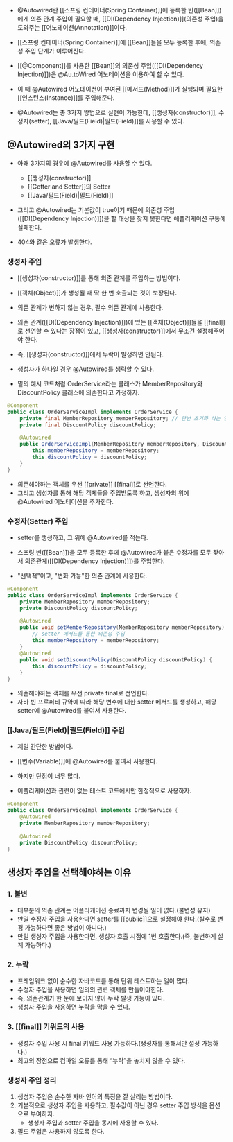 - @Autowired란 [[스프링 컨테이너(Spring Container)]]에 등록한 빈([[Bean]])에게 의존 관계 주입이 필요할 때, [[DI(Dependency Injection)]](의존성 주입)을 도와주는 [[어노테이션(Annotation)]]이다.

- [[스프링 컨테이너(Spring Container)]]에 [[Bean]]들을 모두 등록한 후에, 의존성 주입 단계가 이루어진다. 
- [[@Component]]를 사용한 [[Bean]]의 의존성 주입([[DI(Dependency Injection)]])은 @Au.toWired 어노테이션을 이용하여 할 수 있다.

- 이 때 @Autowired 어노테이션이 부여된 [[메서드(Method)]]가 실행되며 필요한 [[인스턴스(Instance)]]를 주입해준다.

- @Autowired는 총 3가지 방법으로 실현이 가능한데, [[생성자(constructor)]], 수정자(setter), [[Java/필드(Field)|필드(Field)]]를 사용할 수 있다.


## @Autowired의 3가지 구현

- 아래 3가지의 경우에 @Autowired를 사용할 수 있다.

	- [[생성자(constructor)]]
	- [[Getter and Setter]]의 Setter
	- [[Java/필드(Field)|필드(Field)]]

- 그리고 @Autowired는 기본값이 true이기 때문에 의존성 주입([[DI(Dependency Injection)]])을 할 대상을 찾지 못한다면 애플리케이션 구동에 실패한다.
- 404와 같은 오류가 발생한다.

### 생성자 주입

- [[생성자(constructor)]]를 통해 의존 관계를 주입하는 방법이다.

- [[객체(Object)]]가 생성될 때 딱 한 번 호출되는 것이 보장된다.
- 의존 관계가 변하지 않는 경우, 필수 의존 관계에 사용한다.

- 의존 관계([[DI(Dependency Injection)]])에 있는 [[객체(Object)]]들을 [[final]]로 선언할 수 있다는 장점이 있고, [[생성자(constructor)]]에서 무조건 설정해주어야 한다.
- 즉, [[생성자(constructor)]]에서 누락이 발생하면 안된다.

- 생성자가 하나일 경우 @Autowired를 생략할 수 있다.

- 밑의 예시 코드처럼 OrderService라는 클래스가 MemberRepository와 DiscountPolicy 클래스에 의존한다고 가정하자.

```java
@Component
public class OrderServiceImpl implements OrderService {
	private final MemberRepository memberRepository; // 한번 초기화 하는 인스턴스 메서드
	private final DiscountPolicy discountPolicy;
	
	@Autowired
	public OrderServiceImpl(MemberRepository memberRepository, DiscountPolicy discountPolicy) { // 생성자 정의를 통한 의존성 주입
		this.memberRepository = memberRepository;
        this.discountPolicy = discountPolicy;
	}
}
```

- 의존해야하는 객체를 우선 [[private]] [[final]]로 선언한다.
- 그리고 생성자를 통해 해당 객체들을 주입받도록 하고, 생성자의 위에 @Autowired 어노테이션을 추가한다.

### 수정자(Setter) 주입

-  setter를 생성하고, 그 위에 @Autowired를 적는다.

- 스프링 빈([[Bean]])을 모두 등록한 후에 @Autowired가 붙은 수정자를 모두 찾아서 의존관계([[DI(Dependency Injection)]])를 주입한다.
- "선택적"이고, "변화 가능"한 의존 관계에 사용한다.

```java
@Component
public class OrderServiceImpl implements OrderService {
	private MemberRepository memberRepository;
	private DiscountPolicy discountPolicy;
	
	@Autowired
	public void setMemberRepository(MemberRepository memberRepository) {
		// setter 메서드를 통한 의존성 주입
	    this.memberRepository = memberRepository;
	}
	@Autowired
	public void setDiscountPolicy(DiscountPolicy discountPolicy) {
	    this.discountPolicy = discountPolicy;
	}
}
```

- 의존해야하는 객체를 우선 private final로 선언한다.
- 자바 빈 프로퍼티 규약에 따라 해당 변수에 대한 setter 메서드를 생성하고, 해당 setter에 @Autowired를 붙여서 사용한다.

### [[Java/필드(Field)|필드(Field)]] 주입

- 제일 간단한 방법이다.
- [[변수(Variable)]]에 @Autowired를 붙여서 사용한다.

- 하지만 단점이 너무 많다. 
- 어플리케이션과 관련이 없는 테스트 코드에서만 한정적으로 사용하자.

```java
@Component
public class OrderServiceImpl implements OrderService {
	@Autowired
	private MemberRepository memberRepository;
	
	@Autowired
	private DiscountPolicy discountPolicy;
}
```

## 생성자 주입을 선택해야하는 이유

### 1. 불변

- 대부분의 의존 관계는 어플리케이션 종료까지 변경될 일이 없다.(불변성 유지)
- 만일 수정자 주입을 사용한다면 setter를 [[public]]으로 설정해야 한다.(실수로 변경 가능하다면 좋은 방법이 아니다.)
- 만일 생성자 주입을 사용한다면, 생성자 호출 시점에 1번 호출한다.(즉, 불변하게 설계 가능하다.)
### 2. 누락

- 프레임워크 없이 순수한 자바코드를 통해 단위 테스트하는 일이 많다.
- 수정자 주입을 사용하면 임의의 관련 객체를 만들어야한다. 
- 즉, 의존관계가 한 눈에 보이지 않아 누락 발생 가능이 있다.
- 생성자 주입을 사용하면 누락을 막을 수 있다.

### 3. [[final]] 키워드의 사용

- 생성자 주입 사용 시 final 키워드 사용 가능하다.(생성자를 통해서만 설정 가능하다.)
- 최고의 장점으로 컴파일 오류를 통해 “누락”을 놓치지 않을 수 있다.

### 생성자 주입 정리

1. 생성자 주입은 순수한 자바 언어의 특징을 잘 살리는 방법이다.
2. 기본적으로 생성자 주입을 사용하고, 필수값이 아닌 경우 setter 주입 방식을 옵션으로 부여하자. 
	- 생성자 주입과 setter 주입을 동시에 사용할 수 있다.
3. 필드 주입은 사용하지 않도록 한다.